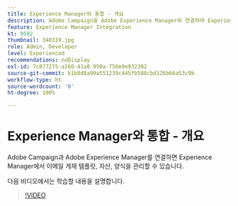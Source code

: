 ```yaml
---
title: Experience Manager와 통합 - 개요
description: Adobe Campaign을 Adobe Experience Manager와 연결하여 Experience Manager에서 이메일 게재 템플릿, 자산, 양식을 관리할 수 있는 방법을 알아봅니다.
feature: Experience Manager Integration
kt: 9592
thumbnail: 340319.jpg
role: Admin, Developer
level: Experienced
recommendations: noDisplay
exl-id: 7c877275-a160-41a8-950a-756e9e932302
source-git-commit: b1b8d8a99a551239c445fb588cbd126b66a53c9b
workflow-type: ht
source-wordcount: '0'
ht-degree: 100%

---
```


# Experience Manager와 통합 - 개요

Adobe Campaign과 Adobe Experience Manager를 연결하면 Experience Manager에서 이메일 게재 템플릿, 자산, 양식을 관리할 수 있습니다.

다음 비디오에서는 학습할 내용을 설명합니다.

>[!VIDEO](https://video.tv.adobe.com/v/340319?quality=12&learn=on)
